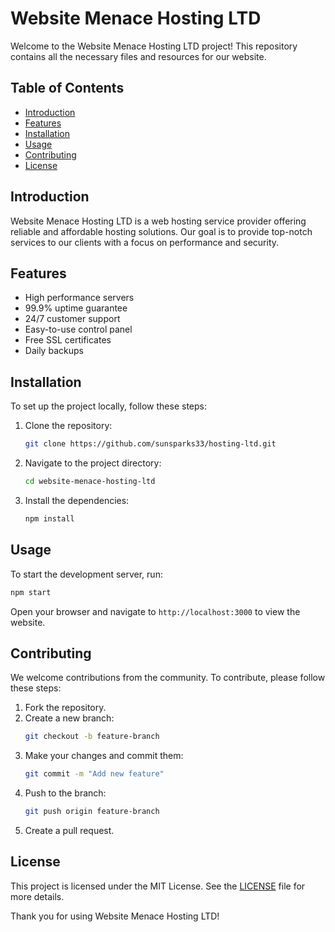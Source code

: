 # Website Menace Hosting LTD

Welcome to the Website Menace Hosting LTD project! This repository contains all the necessary files and resources for our website.

## Table of Contents

- [Introduction](#introduction)
- [Features](#features)
- [Installation](#installation)
- [Usage](#usage)
- [Contributing](#contributing)
- [License](#license)

## Introduction

Website Menace Hosting LTD is a web hosting service provider offering reliable and affordable hosting solutions. Our goal is to provide top-notch services to our clients with a focus on performance and security.

## Features

- High performance servers
- 99.9% uptime guarantee
- 24/7 customer support
- Easy-to-use control panel
- Free SSL certificates
- Daily backups

## Installation

To set up the project locally, follow these steps:

1. Clone the repository:
    ```bash
    git clone https://github.com/sunsparks33/hosting-ltd.git
    ```
2. Navigate to the project directory:
    ```bash
    cd website-menace-hosting-ltd
    ```
3. Install the dependencies:
    ```bash
    npm install
    ```

## Usage

To start the development server, run:
```bash
npm start
```

Open your browser and navigate to `http://localhost:3000` to view the website.

## Contributing

We welcome contributions from the community. To contribute, please follow these steps:

1. Fork the repository.
2. Create a new branch:
    ```bash
    git checkout -b feature-branch
    ```
3. Make your changes and commit them:
    ```bash
    git commit -m "Add new feature"
    ```
4. Push to the branch:
    ```bash
    git push origin feature-branch
    ```
5. Create a pull request.

## License

This project is licensed under the MIT License. See the [LICENSE](LICENSE) file for more details.

Thank you for using Website Menace Hosting LTD!